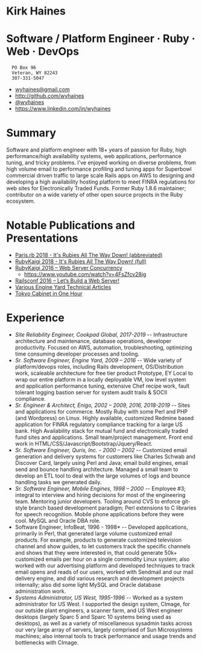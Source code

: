 # Kirk Haines
# Software / Platform Engineer · Ruby · Web · DevOps

```text
  PO Box 96
  Veteran, WY 82243
  307-331-5047
```

* wyhaines@gmail.com
* http://github.com/wyhaines
* [@wyhaines](http://twitter.com/wyhaines)
* https://www.linkedin.com/in/wyhaines

# Summary

Software and platform engineer with 18+ years of passion for Ruby, high performance/high availability systems, web applications, performance tuning, and tricky problems. I’ve enjoyed working on diverse problems, from high volume email to performance profiling and tuning apps for Superbowl commercial driven traffic to large scale Rails apps on AWS to designing and developing a high availability hosting platform to meet FINRA regulations for web sites for Electronically Traded Funds. Former Ruby 1.8.6 maintainer; contributor on a wide variety of other open source projects in the Ruby ecosystem.

# Notable Publications and Presentations

* [Paris.rb 2018 - It's Rubies All The Way Down! (abbreviated)](https://youtu.be/E6s4uB0DBVk)
* [RubyKaigi 2018 - It's Rubies All The Way Down! (full)](https://youtu.be/_rwfsse7OYk)
* [RubyKaigi 2016 – Web Server Concurrency](https://engineyard.github.io/rubykaigi2016-concurrency/#/)
  * https://www.youtube.com/watch?v=4FsZfcv28ig
* [Railsconf 2016 – Let’s Build a Web Server!](http://engineyard.github.io/railsconf2016-webservers/#/)
* [Various Engine Yard Technical Articles](https://blog.engineyard.com/authors/Kirk%20Haines)
* [Tokyo Cabinet in One Hour](http://www.oreilly.com/pub/e/1477)

# Experience

* *Site Reliability Engineer, Cookpad Global, 2017-2019* -- Infrastructure architecture and maintenance, database operations, developer productivity. Focused on AWS, automation, troubleshooting, optimizing time consuming developer processes and tooling.
* *Sr. Software Engineer, Engine Yard, 2009 – 2016* -- Wide variety of platform/devops roles, including Rails development, OS/Distribution work, scaleable architecture for free tier product Prototype, EY Local to wrap our entire platform in a locally deployable VM, low level system and application performance tuning, extensive Chef recipe work, fault tolerant logging bastion server for system audit trails & SOCII compliance.
* *Sr. Engineer & Architect, Enigo, 2002 – 2009, 2016, 2018-2019* -- Sites and applications for commerce. Mostly Ruby with some Perl and PHP (and Wordpress) on Linux. Highly available, customized Redmine based application for FINRA regulatory compliance tracking for a large US bank. High Availability stack for mutual fund and electronically traded fund sites and applications. Small team/project management. Front end work in HTML/CSS/Javascript/Bootstrap/Jquery/React.
* *Sr. Software Engineer, Quris, Inc. - 2000 – 2002* -- Customized email generation and delivery systems for customers like Charles Schwab and Discover Card, largely using Perl and Java; email build engines, email send and bounce handling architecture. Managed a small team to develop an ETL tool to deal with the large volumes of logs and bounce handling tasks we generated daily.
* *Sr. Software Engineer, Mobile Engines, 1998 – 2000* -- Employee #3; integral to interview and hiring decisions for most of the engineering team. Mentoring junior developers. Tooling around CVS to enforce git-style branch based development paradigm; Perl extensions to C libraries for speech recognition. Mobile phone applications before they were cool. MySQL and Oracle DBA role.
* Software Engineer, InfoBeat, 1996 - 1998* -- Developed applications, primarily in Perl, that generated large volume customized email products. For example, products to generate customized television channel and show guides, to let customers track the specific channels and shows that they were interested in, that could generate 50k+ customized emails per hour on a single commodity Linux system; also worked with our advertising platform and developed techniques to track email opens and reads of our users, worked with Sendmail and our mail delivery engine, and did various research and development projects internally; also did some light MySQL and Oracle database administration work.
* *Systems Administrator, US West, 1995-1996* -- Worked as a system administrator for US West. I supported the design system, CImage, for our outside plant engineers, a scanner farm, and US West engineer desktops (largely Sparc 5 and Sparc 10 systems being used as desktops), as well as a variety of miscellaneous sysadmin tasks across our very large array of servers, largely comprised of Sun Microsystems machines; also internal tools to track performance and usage trends and bottlenecks with CImage.
